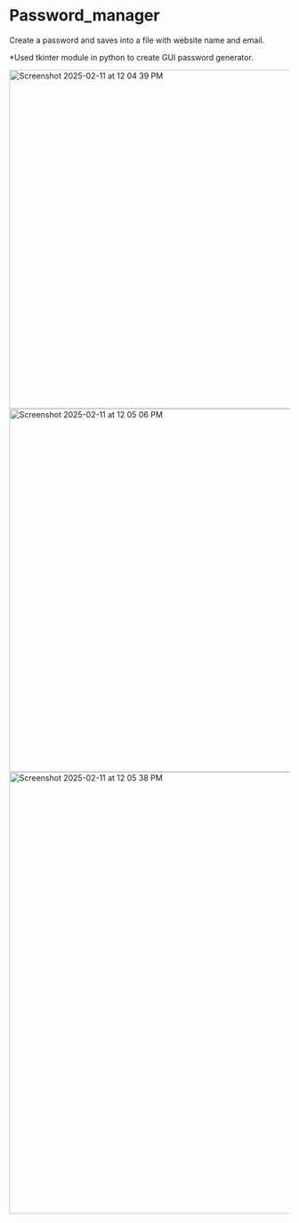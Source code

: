 # Password_manager
Create a password and saves into a file with website name and email.


*Used tkinter module in python to create GUI password generator.


<img width="609" alt="Screenshot 2025-02-11 at 12 04 39 PM" src="https://github.com/user-attachments/assets/4024a31a-a9d6-4545-8126-4a8d1cd6656a" />


<img width="653" alt="Screenshot 2025-02-11 at 12 05 06 PM" src="https://github.com/user-attachments/assets/195d65f5-b975-42ff-b7af-1e10f75e85e7" />


<img width="794" alt="Screenshot 2025-02-11 at 12 05 38 PM" src="https://github.com/user-attachments/assets/0616a861-7d46-4d18-9593-9bfa0f207e26" />

